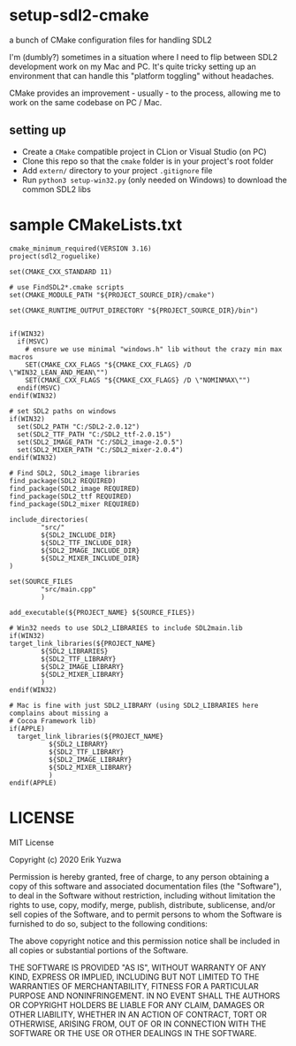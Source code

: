 # setup-sdl2-cmake
a bunch of CMake configuration files for handling SDL2

I'm (dumbly?) sometimes in a situation where I need to flip between SDL2 development
work on my Mac and PC. It's quite tricky setting up an environment that can handle
this "platform toggling" without headaches.

CMake provides an improvement - usually - to the process, allowing me to work
on the same codebase on PC / Mac.

## setting up

- Create a `CMake` compatible project in CLion or Visual Studio (on PC)
- Clone this repo so that the `cmake` folder is in your project's root folder
- Add `extern/` directory to your project `.gitignore` file
- Run `python3 setup-win32.py` (only needed on Windows) to download the common SDL2 libs


# sample CMakeLists.txt

```
cmake_minimum_required(VERSION 3.16)
project(sdl2_roguelike)

set(CMAKE_CXX_STANDARD 11)

# use FindSDL2*.cmake scripts
set(CMAKE_MODULE_PATH "${PROJECT_SOURCE_DIR}/cmake")

set(CMAKE_RUNTIME_OUTPUT_DIRECTORY "${PROJECT_SOURCE_DIR}/bin")


if(WIN32)
  if(MSVC)
    # ensure we use minimal "windows.h" lib without the crazy min max macros
    SET(CMAKE_CXX_FLAGS "${CMAKE_CXX_FLAGS} /D \"WIN32_LEAN_AND_MEAN\"")
    SET(CMAKE_CXX_FLAGS "${CMAKE_CXX_FLAGS} /D \"NOMINMAX\"")
  endif(MSVC)
endif(WIN32)

# set SDL2 paths on windows
if(WIN32)
  set(SDL2_PATH "C:/SDL2-2.0.12")
  set(SDL2_TTF_PATH "C:/SDL2_ttf-2.0.15")
  set(SDL2_IMAGE_PATH "C:/SDL2_image-2.0.5")
  set(SDL2_MIXER_PATH "C:/SDL2_mixer-2.0.4")
endif(WIN32)

# Find SDL2, SDL2_image libraries
find_package(SDL2 REQUIRED)
find_package(SDL2_image REQUIRED)
find_package(SDL2_ttf REQUIRED)
find_package(SDL2_mixer REQUIRED)

include_directories(
        "src/"
        ${SDL2_INCLUDE_DIR}
        ${SDL2_TTF_INCLUDE_DIR}
        ${SDL2_IMAGE_INCLUDE_DIR}
        ${SDL2_MIXER_INCLUDE_DIR}
)

set(SOURCE_FILES
        "src/main.cpp"
        )

add_executable(${PROJECT_NAME} ${SOURCE_FILES})

# Win32 needs to use SDL2_LIBRARIES to include SDL2main.lib
if(WIN32)
target_link_libraries(${PROJECT_NAME}
        ${SDL2_LIBRARIES}
        ${SDL2_TTF_LIBRARY}
        ${SDL2_IMAGE_LIBRARY}
        ${SDL2_MIXER_LIBRARY}
        )
endif(WIN32)

# Mac is fine with just SDL2_LIBRARY (using SDL2_LIBRARIES here complains about missing a
# Cocoa Framework lib)
if(APPLE)
  target_link_libraries(${PROJECT_NAME}
          ${SDL2_LIBRARY}
          ${SDL2_TTF_LIBRARY}
          ${SDL2_IMAGE_LIBRARY}
          ${SDL2_MIXER_LIBRARY}
          )
endif(APPLE)

```


# LICENSE

MIT License

Copyright (c) 2020 Erik Yuzwa

Permission is hereby granted, free of charge, to any person obtaining a copy
of this software and associated documentation files (the "Software"), to deal
in the Software without restriction, including without limitation the rights
to use, copy, modify, merge, publish, distribute, sublicense, and/or sell
copies of the Software, and to permit persons to whom the Software is
furnished to do so, subject to the following conditions:

The above copyright notice and this permission notice shall be included in all
copies or substantial portions of the Software.

THE SOFTWARE IS PROVIDED "AS IS", WITHOUT WARRANTY OF ANY KIND, EXPRESS OR
IMPLIED, INCLUDING BUT NOT LIMITED TO THE WARRANTIES OF MERCHANTABILITY,
FITNESS FOR A PARTICULAR PURPOSE AND NONINFRINGEMENT. IN NO EVENT SHALL THE
AUTHORS OR COPYRIGHT HOLDERS BE LIABLE FOR ANY CLAIM, DAMAGES OR OTHER
LIABILITY, WHETHER IN AN ACTION OF CONTRACT, TORT OR OTHERWISE, ARISING FROM,
OUT OF OR IN CONNECTION WITH THE SOFTWARE OR THE USE OR OTHER DEALINGS IN THE
SOFTWARE.